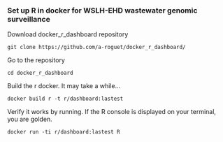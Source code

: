### Set up R in docker for WSLH-EHD wastewater genomic surveillance



Download docker_r_dashboard repository

```git clone https://github.com/a-roguet/docker_r_dashboard/```


Go to the repository

```cd docker_r_dashboard```


Build the r docker. It may take a while...

```docker build r -t r/dashboard:lastest```


Verify it works by running. If the R console is displayed on your terminal, you are golden. 

```docker run -ti r/dashboard:lastest R```

